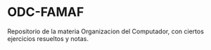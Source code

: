 # ODC-FAMAF
Repositorio de la materia Organizacion del Computador, con ciertos ejercicios resueltos y notas.
